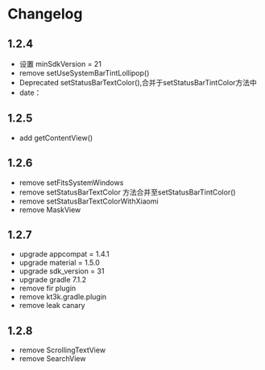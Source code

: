 # Changelog

## 1.2.4

- 设置 minSdkVersion = 21
- remove setUseSystemBarTintLollipop()
- Deprecated setStatusBarTextColor(),合并于setStatusBarTintColor方法中
- date：

## 1.2.5

- add getContentView()

## 1.2.6

- remove setFitsSystemWindows
- remove setStatusBarTextColor 方法合并至setStatusBarTintColor()
- remove setStatusBarTextColorWithXiaomi
- remove MaskView

## 1.2.7

- upgrade appcompat = 1.4.1
- upgrade material = 1.5.0
- upgrade sdk_version = 31
- upgrade gradle 7.1.2
- remove fir plugin
- remove kt3k.gradle.plugin
- remove leak canary

## 1.2.8

- remove ScrollingTextView
- remove SearchView